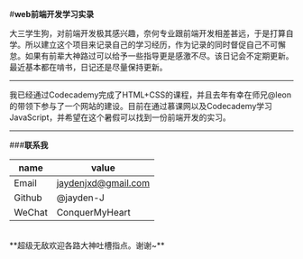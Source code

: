#**web前端开发学习实录**

大三学生狗，对前端开发极其感兴趣，奈何专业跟前端开发相差甚远，于是打算自学。所以建立这个项目来记录自己的学习经历，作为记录的同时督促自己不可懈怠。如果有前辈大神路过可以给予一些指导更是感激不尽。该日记会不定期更新。最近基本都在啃书，日记还是尽量保持更新。
***
我已经通过Codecademy完成了HTML+CSS的课程，并且去年有幸在师兄@leon的带领下参与了一个网站的建设。目前在通过慕课网以及Codecademy学习JavaScript，并希望在这个暑假可以找到一份前端开发的实习。
***
###**联系我**

name  |value
------|-------------------
Email |jaydenjxd@gmail.com
Github|@jayden-J
WeChat|ConquerMyHeart

<br/>
**超级无敌欢迎各路大神吐槽指点。谢谢~**
